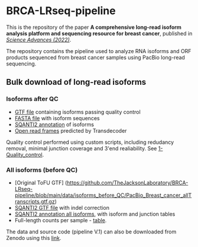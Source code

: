 # BRCA-LRseq-pipeline
This is the repository of the paper **A comprehensive long-read isoform analysis platform and sequencing resource for breast cancer**, published in [*Science Advances (2022)*](https://www.science.org/doi/10.1126/sciadv.abg6711).

The repository contains the pipeline used to analyze RNA isoforms and ORF products sequenced from breast cancer samples using PacBio long-read sequencing.


## Bulk download of long-read isoforms

### Isoforms after QC

- [GTF file](https://github.com/TheJacksonLaboratory/BRCA-LRseq-pipeline/blob/main/data/QC_pass/PacBio_Breast_Cancer_all_QC_pass_transcripts_unique.gff.gz) containing isoforms passing quality control
- [FASTA file](https://github.com/TheJacksonLaboratory/BRCA-LRseq-pipeline/blob/main/data/QC_pass/PacBio_Breast_cancer_QC_pass_transcripts_unique.fasta.gz) with isoform sequences
- [SQANTI2 annotation](https://github.com/TheJacksonLaboratory/BRCA-LRseq-pipeline/blob/main/data/QC_pass/Sqanti_annotation_QC_pass_transcripts_unique.txt.gz) of isoforms
- [Open read frames](https://github.com/TheJacksonLaboratory/BRCA-LRseq-pipeline/blob/main/data/QC_pass/QC_pass_transcripts.transdecoder.fasta.pep.zip) predicted by Transdecoder

Quality control performed using custom scripts, including redudancy removal, minimal junction coverage and 3'end realiability. See [1-Quality_control](https://github.com/TheJacksonLaboratory/BRCA-LRseq-pipeline/tree/main/1_Quality_control).


### All isoforms (before QC)
- [Original ToFU GTF] (https://github.com/TheJacksonLaboratory/BRCA-LRseq-pipeline/blob/main/data/isoforms_before_QC/PacBio_Breast_cancer_allTranscripts.gtf.gz)
- [SQANTI2 GTF file](https://github.com/TheJacksonLaboratory/BRCA-LRseq-pipeline/blob/main/0_Upstream_Analysis/ii_SQANTI2/PacBio_Breast_cancer_allTranscripts_corrected.gtf.zip) with indel correction
- [SQANTI2 annotation all isoforms](https://github.com/TheJacksonLaboratory/BRCA-LRseq-pipeline/tree/main/0_Upstream_Analysis/ii_SQANTI2), with isoform and junction tables
- Full-length counts per sample - [table](https://github.com/TheJacksonLaboratory/BRCA-LRseq-pipeline/blob/main/data/isoforms_before_QC/BRCA_superPBID_counts.tsv.zip).

The data and source code (pipeline V.1) can also be downloaded from Zenodo using this [link](https://doi.org/10.5281/zenodo.5449836). 
